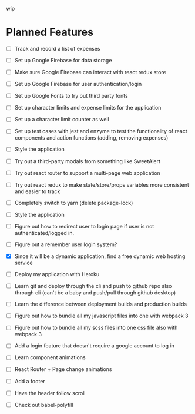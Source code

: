 
wip

# Planned Features
- [ ] Track and record a list of expenses
- [ ] Set up Google Firebase for data storage
- [ ] Make sure Google Firebase can interact with react redux store
- [ ] Set up Google Firebase for user authentication/login
- [ ] Set up Google Fonts to try out third party fonts
- [ ] Set up character limits and expense limits for the application
- [ ] Set up a character limit counter as well
- [ ] Set up test cases with jest and enzyme to test the functionality of react components and action functions (adding, removing expenses)
- [ ] Style the application
- [ ] Try out a third-party modals from something like SweetAlert
- [ ] Try out react router to support a multi-page web application
- [ ] Try out react redux to make state/store/props variables more consistent and easier to track
- [ ] Completely switch to yarn (delete package-lock)
- [ ] Style the application
- [ ] Figure out how to redirect user to login page if user is not authenticated/logged in.
- [ ] Figure out a remember user login system?
- [x] Since it will be a dynamic application, find a free dynamic web hosting service
- [ ] Deploy my application with Heroku
- [ ] Learn git and deploy through the cli and push to github repo also through cli (can't be a baby and push/pull through github desktop)
- [ ] Learn the difference between deployment builds and production builds
- [ ] Figure out how to bundle all my javascript files into one with webpack 3
- [ ] Figure out how to bundle all my scss files into one css file also with webpack 3
- [ ] Add a login feature that doesn't require a google account to log in
- [ ] Learn component animations
- [ ] React Router + Page change animations
- [ ] Add a footer
- [ ] Have the header follow scroll
- [ ] Check out babel-polyfill

